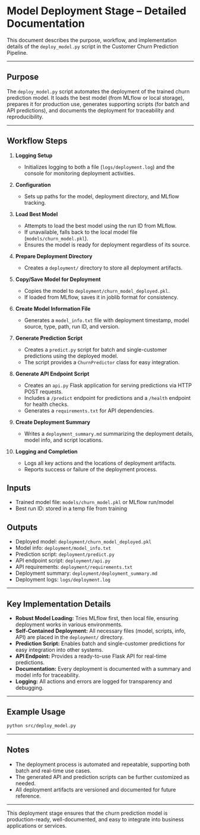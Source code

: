 # Model Deployment Stage – Detailed Documentation

This document describes the purpose, workflow, and implementation details of the `deploy_model.py` script in the Customer Churn Prediction Pipeline.

---

## Purpose

The `deploy_model.py` script automates the deployment of the trained churn prediction model. It loads the best model (from MLflow or local storage), prepares it for production use, generates supporting scripts (for batch and API predictions), and documents the deployment for traceability and reproducibility.

---

## Workflow Steps

1. **Logging Setup**
   - Initializes logging to both a file (`logs/deployment.log`) and the console for monitoring deployment activities.

2. **Configuration**
   - Sets up paths for the model, deployment directory, and MLflow tracking.

3. **Load Best Model**
   - Attempts to load the best model using the run ID from MLflow.
   - If unavailable, falls back to the local model file (`models/churn_model.pkl`).
   - Ensures the model is ready for deployment regardless of its source.

4. **Prepare Deployment Directory**
   - Creates a `deployment/` directory to store all deployment artifacts.

5. **Copy/Save Model for Deployment**
   - Copies the model to `deployment/churn_model_deployed.pkl`.
   - If loaded from MLflow, saves it in joblib format for consistency.

6. **Create Model Information File**
   - Generates a `model_info.txt` file with deployment timestamp, model source, type, path, run ID, and version.

7. **Generate Prediction Script**
   - Creates a `predict.py` script for batch and single-customer predictions using the deployed model.
   - The script provides a `ChurnPredictor` class for easy integration.

8. **Generate API Endpoint Script**
   - Creates an `api.py` Flask application for serving predictions via HTTP POST requests.
   - Includes a `/predict` endpoint for predictions and a `/health` endpoint for health checks.
   - Generates a `requirements.txt` for API dependencies.

9. **Create Deployment Summary**
   - Writes a `deployment_summary.md` summarizing the deployment details, model info, and script locations.

10. **Logging and Completion**
    - Logs all key actions and the locations of deployment artifacts.
    - Reports success or failure of the deployment process.

## Inputs

- Trained model file: `models/churn_model.pkl` or MLflow run/model
- Best run ID: stored in a temp file from training

## Outputs

- Deployed model: `deployment/churn_model_deployed.pkl`
- Model info: `deployment/model_info.txt`
- Prediction script: `deployment/predict.py`
- API endpoint script: `deployment/api.py`
- API requirements: `deployment/requirements.txt`
- Deployment summary: `deployment/deployment_summary.md`
- Deployment logs: `logs/deployment.log`

---

## Key Implementation Details

- **Robust Model Loading:** Tries MLflow first, then local file, ensuring deployment works in various environments.
- **Self-Contained Deployment:** All necessary files (model, scripts, info, API) are placed in the `deployment/` directory.
- **Prediction Script:** Enables batch and single-customer predictions for easy integration into other systems.
- **API Endpoint:** Provides a ready-to-use Flask API for real-time predictions.
- **Documentation:** Every deployment is documented with a summary and model info for traceability.
- **Logging:** All actions and errors are logged for transparency and debugging.

---

## Example Usage

```bash
python src/deploy_model.py
```

---

## Notes

- The deployment process is automated and repeatable, supporting both batch and real-time use cases.
- The generated API and prediction scripts can be further customized as needed.
- All deployment artifacts are versioned and documented for future reference.

---

This deployment stage ensures that the churn prediction model is production-ready, well-documented, and easy to integrate into business applications or services.